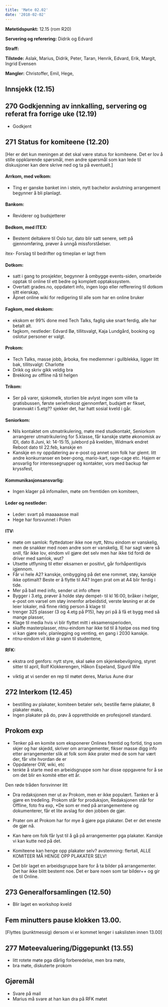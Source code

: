 ```yaml
---
title: 'Møte 02.02'
date: '2018-02-02'
---
```


**Møtetidspunkt:** 12.15 (rom R20)

**Servering og referering:** Didrik og Edvard

**Straff:**  

**Tilstede:** Aslak, Marius, Didrik, Peter, Taran, Henrik, Edvard, Erik, Margit, Ingrid Evensen

**Mangler:** Christoffer, Emil, Hege, 

## Innsjekk (12.15)

## 270 Godkjenning av innkalling, servering og referat fra forrige uke (12.19)
* Godkjent

## 271 Status for komiteene (12.20)
[Her er det kun meningen at det skal være status for komiteene. Det er lov å stille oppklarende spørsmål, men andre spørsmål som kan lede til diskusjoner kan dere skrive ned og ta på eventuelt.]

#### Arrkom, med velkom:
* Ting er ganske banket inn i stein, nytt bachelor avslutning arrangement begynner å bli planlagt.

#### Bankom: 
* Reviderer og budsjetterer

#### Bedkom, med ITEX:
* Bestemt deltakere til Oslo tur, dato blir satt senere, sett på gjennomføring, prøver å unngå missforståelser.

itex- Forslag til bedrifter og timeplan er lagt frem
#### Dotkom:
* satt i gang to prosjekter, begynner å ombygge events-siden, omarbeide opptak til online til ett bedre og komplett opptakssystem.
* Overtatt grades.no, oppdatert info, ingen logo eller refferering til dotkom sitt eierskap, 
* Åpnet online wiki for redigering til alle som har en online bruker


#### Fagkom, med ekskom:
* ekskom er 99% done med Tech Talks, faglig uke snart ferdig, alle har betalt alt.
* fagkom, nestleder: Edvard Bø, tillitsvalgt, Kaja Lundgård, booking og oslotur personer er valgt.

#### Prokom:  
* Tech Talks, masse jobb, årboka, fire medlemmer i gullblekka, ligger litt bak, tillitsvalgt: Charlotte
* Drikk og skriv gikk veldig bra 
* Brekking av offline nå til helgen

#### Trikom:  
* Ser på varer, sjokomelk, storlien ble avlyst ingen som ville ta gratisbussen, første seriefrokost gjennomført, budsjett er fikset, brannvakt i 5.etg?? sjekker det, har hatt sosial kveld i går.

#### Seniorkom: 
* Nils kontaktet om utmatrikulering, møte med studkontakt, Seniorkom arrangerer utmatrikulering for 5.klasse, får kanskje støtte økonomisk av IDI, dato 8.Juni, kl: 14-15:15, julebord på kvelden, Widmark endret Reboot dato til 22.feb, kanskje en 
* Kanskje en ny oppdatering av e-post og annet som folk har glemt. litt andre konkurranser en beer-pong, mario-kart, rage-cage etc. Hajem er ansvarlig for interessegrupper og kontakter, vors med backup før kryssfest, 

#### Kommunikasjonsansvarlig:
* Ingen klager på infomailen, møte om fremtiden om komiteen, 

#### Leder og nestleder: 
* Leder: svart på maaaaasse mail
* Hege har forsvunnet i Polen

#### ITV:
* møte om samlok: flyttedatoer ikke noe nytt, Ntnu eindom er vanskelig, men de snakker med noen andre som er vanskelig, IE har sagt være så snill, får ikke lov, eindom vil gjøre det selv men har ikke tid fordi de driver med samlok, wut?
* Utsette utflyning til etter eksamen er positivt, går forhåpentligvis igjennom. 
* Får vi hele A2? kanskje, ombygging på det ene rommet, støy, kanskje ikke optimalt? Beste er å flytte til A4? Ingen prat om at A4 blir ferdig i tide.
* Mer på ball med info, sender ut info oftere
* Bygger i 3.etg, prøver å holde støy dempet- til kl 16:00, bråker i helger, e-post om varsel om støy innenfor arbeidstid, verste løsning er at de leier lokaler,  må finne riktig person å klage til
* trenger 325 plasser (3 og 4.etg på P15), høy pri på å få et bygg med så mange plasser,
* Klage til media hvis vi blir flyttet mitt i eksamensperioden, 
* skaffe masterplasser, ntnu-eindom har ikke tid til å hjelpe oss med ting vi kan gjøre selv, planlegging og venting, en gang i 2030 kanskje. 
* ntnu-eindom vil ikke gi vann til studentene,  

#### RFK:
- ekstra ord genfors: nytt styre, skal søke om skjenkebevilgning, styret sitter til april, Rolf Klokkerengen, Håkon Espeland, Sigurd Wie

* viktig at vi sender en rep til møtet deres, Marius Aune drar

## 272 Interkom (12.45) 
* bestilling av plakater, komiteen betaler selv, bestille færre plakater, 8 plakater maks, 
* Ingen plakater på do, prøv å opprettholde en profesjonell standard.

## Prokom exp
* Tenker på en komite som eksponerer Onlines fremtid og fortid, ting som skjer og har skjedd, skriver om arrangementer, fikser masse digg info etter arrangementer slik at folk som ikke prater med de som har vært der, får vite hvordan de er
* Oppdaterer OW, wiki, etc
* tenkte å starte med en arbeidsgruppe som har disse oppgavene for å se om det blir en komité etter ett år. 

Den røde tråden forsvinner litt

* Dra redaksjonen mer ut av Prokom, men er ikke populært. Tanken er å gjøre en tredeling. Prokom står for produksjon, Redaksjonen står for Offline, foto fra exp, 
*De som er med på arrangementene og dokumenterer, får et lite avslag for den jobben de gjør. 
* Prater om at Prokom har for mye å gjøre pga plakater. Det er det eneste de gjør nå.
* Kan høre om folk får lyst til å gå på arrangementer pga plakater. Kanskje vi kan kutte ned på det. 
* Komiteene kan henge opp plakater selv? avstemning: flertall, ALLE KOMITEER MÅ HENGE OPP PLAKATER SELV!

* Det blir laget en arbeidsgruppe bare for å ta bilder på arrangementer. Det har ikke blitt bestemt noe. Det er bare noen som tar bilder++ og gir de til Online.

## 273 Generalforsamlingen (12.50)
* Blir laget en workshop kveld

## Fem minutters pause klokken 13.00.
[Flyttes (punktmessig) dersom vi er kommet lenger i sakslisten innen 13.00]

## 277 Møteevaluering/Diggepunkt (13.55)
* litt rotete møte pga dårlig forberedelse, men bra møte, 
* bra møte, diskuterte prokom


## Gjøremål
 - Svare på mail
 - Marius må svare at han kan dra på RFK møtet
